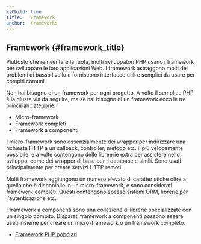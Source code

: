 ```yaml
---
isChild: true
title:   Framework
anchor:  frameworks
---
```


## Framework {#framework_title}

Piuttosto che reinventare la ruota, molti sviluppatori PHP usano i framework per
sviluppare le loro applicazioni Web. I framework astraggono molti dei problemi
di basso livello e forniscono interfacce utili e semplici da usare per compiti
comuni.

Non hai bisogno di un framework per ogni progetto. A volte il semplice PHP è la
giusta via da seguire, ma se hai bisogno di un framework ecco le tre principali
categorie:

* Micro-framework
* Framework completi
* Framework a componenti

I micro-framework sono essenzialmente dei wrapper per indirizzare una richiesta
HTTP a un callback, controller, metodo etc. il più velocemente possibile, e a
volte contengono delle libreerie extra per assistere nello sviluppo, come dei
wrapper di base per il database e simili. Sono usati principalmente per creare
servizi HTTP remoti.

Molti framework aggiungono un numero elevato di caratteristiche oltre a quello
che è disponibile in un micro-framework, e sono considerati framework completi.
Questi contengono spesso sistemi ORM, librerie per l'autenticazione etc.

I framework a componenti sono una collezione di librerie specializzate con un
singolo compito. Disparati framework a componenti possono essere usati insieme
per creare un micro-framework o un framework completo.

* [Framework PHP popolari](https://github.com/codeguy/php-the-right-way/wiki/Frameworks)
